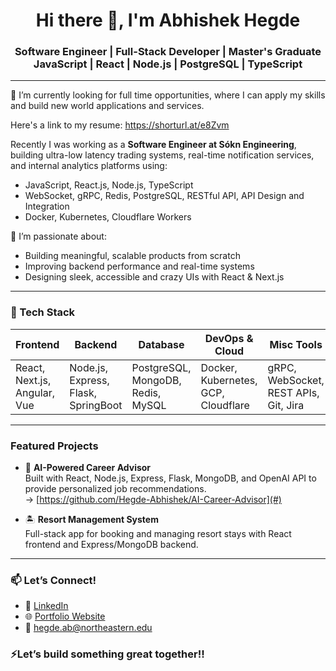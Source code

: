 <h1 align="center">Hi there 👋, I'm Abhishek Hegde</h1>
<h3 align="center">Software Engineer | Full-Stack Developer | Master's Graduate </br> JavaScript | React | Node.js | PostgreSQL | TypeScript </h3>

---

🔭 I’m currently looking for full time opportunities, where I can apply my skills and build new world applications and services.

Here's a link to my resume: https://shorturl.at/e8Zvm

Recently I was working as a **Software Engineer at Sókn Engineering**, building ultra-low latency trading systems, real-time notification services, and internal analytics platforms using:
- JavaScript, React.js, Node.js, TypeScript
- WebSocket, gRPC, Redis, PostgreSQL, RESTful API, API Design and Integration
- Docker, Kubernetes, Cloudflare Workers

🌱 I’m passionate about:
- Building meaningful, scalable products from scratch
- Improving backend performance and real-time systems
- Designing sleek, accessible and crazy UIs with React & Next.js

---

### 🧰 Tech Stack

| Frontend     | Backend        | Database       | DevOps & Cloud     | Misc Tools         |
|--------------|----------------|----------------|--------------------|--------------------|
| React, Next.js, Angular, Vue | Node.js, Express, Flask, SpringBoot | PostgreSQL, MongoDB, Redis, MySQL | Docker, Kubernetes, GCP, Cloudflare | gRPC, WebSocket, REST APIs, Git, Jira |

---

###  Featured Projects

- 🧠 **AI-Powered Career Advisor**  
  Built with React, Node.js, Express, Flask, MongoDB, and OpenAI API to provide personalized job recommendations.  
  → [https://github.com/Hegde-Abhishek/AI-Career-Advisor](#)

- 🏝️ **Resort Management System**  
  Full-stack app for booking and managing resort stays with React frontend and Express/MongoDB backend.  

  
---

### 📫 Let’s Connect!
- 💼 [LinkedIn](https://www.linkedin.com/in/your-profile)
- 🌐 [Portfolio Website](#)
- 📩 hegde.ab@northeastern.edu

### ⚡Let’s build something great together!!

